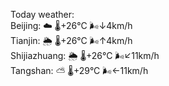Today weather:  
Beijing: ☁️   🌡️+26°C 🌬️↓4km/h  
Tianjin: 🌦   🌡️+26°C 🌬️↑4km/h  
Shijiazhuang: 🌦   🌡️+26°C 🌬️↙11km/h  
Tangshan: ⛅️  🌡️+29°C 🌬️←11km/h  
